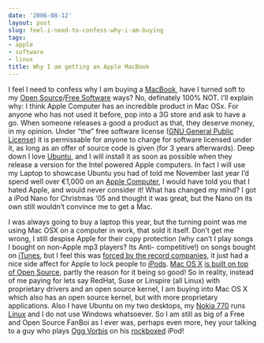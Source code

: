 ```yaml
---
date: '2006-08-12'
layout: post
slug: feel-i-need-to-confess-why-i-am-buying
tags:
- apple
- software
- linux
title: Why I am getting an Apple MacBook
---
```


I feel I need to confess why I am buying a [MacBook][], have I turned soft to
my [Open Source][Open]/[Free Software][] ways? No, definately 100% NOT. I’ll
explain why: I think Apple Computer has an incredible product in Mac OSx. For
anyone who has not used it before, pop into a 3G store and ask to have a go.
When someone releases a good a product as that, they deserve money, in my
opinion. Under “the” free software license ([GNU General Public License][]) it
is permissable for anyone to charge for software licensed under it, as long as
an offer of source code is given (for 3 years afterwards). Deep down I love
[Ubuntu][], and I will install it as soon as possible when they release a
version for the Intel powered Apple computers. In fact I will use my Laptop to
showcase Ubuntu you had of told me November last year I’d spend well over
€1,000 on an [Apple Computer][], I would have told you that I hated Apple, and
would never consider it! What has changed my mind? I got a iPod Nano for
Christmas ‘05 and thought it was great, but the Nano on its own still wouldn’t
convince me to get a Mac. 

I was always going to buy a laptop this year, but the turning point was me
using Mac OSX on a computer in work, that sold it itself. Don’t get me wrong,
I still despise Apple for their copy protection (why can’t I play songs I
bought on non-Apple mp3 players? Its Anti- competitive!) on songs bought on
[iTunes][], but I feel this was [forced by the record companies][record
companies], it just had a nice side affect for Apple to lock people to
[iPods][]. [Mac OS X][] [is built on top of Open Source][Darwin], partly the
reason for it being so good! So in reality, instead of me paying for lets say
RedHat, Suse or Linspire (all Linux) with proprietary drivers and an open
source kernel, I am buying into Mac OS X which also has an open source kernel,
but with more proprietary applications. Also I have Ubuntu on my two desktops,
my [Nokia 770][] runs [Linux][] and I do not use Windows whatsoever. So I am
still as big of a Free and Open Source FanBoi as I ever was, perhaps even
more, hey your talking to a guy who plays [Ogg Vorbis][] on his [rockboxed][]
iPod!

[iPods]: http://www.apple.com/ipod/ "Apple iPod"
[GNU General Public License]: http://www.gnu.org/licenses/gpl.txt "GNU General Public License"
[MacBook]: http://www.apple.com/uk/macbook/macbook.html "MacBook"
[Apple Computer]: http://www.apple.com/ "Apple Computer"
[record companies]: http://www.riaa.com/ "Record Industry Association of America is Evil"
[iTunes]: http://www.apple.com/itunes/ "iTunes"
[Ubuntu]: http://www.ubuntulinux.org/ "Ubuntu Linux"
[Open]: http://www.opensource.org/ "Open Source"
[Darwin]: http://www.opendarwin.org/ "Open Darwin"
[Free Software]: http://www.fsf.org/ "Free Software Foundation"
[Nokia 770]: http://europe.nokia.com/770 "Nokia 770"
[Mac OS X]: http://en.wikipedia.org/wiki/Mac_OS_X "Mac OS X"
[Ogg Vorbis]: http://www.vorbis.com/ "Ogg Vorbis is a completely open, patent-free, professional audio encoding and streaming technology with all the benefits of Open Source."
[Linux]: http://www.kernel.org/ "Linux Kernel"
[rockboxed]: http://www.rockbox.org/ "Rockbox Open Source iPod Firmware"